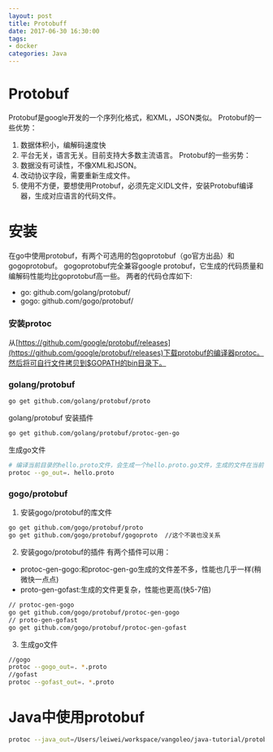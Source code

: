 ```yaml
---
layout: post
title: Protobuff
date: 2017-06-30 16:30:00
tags:
- docker
categories: Java
---
```


# Protobuf
Protobuf是google开发的一个序列化格式，和XML，JSON类似。
Protobuf的一些优势：
1. 数据体积小，编解码速度快
2. 平台无关，语言无关。目前支持大多数主流语言。
Protobuf的一些劣势：
1. 数据没有可读性，不像XML和JSON。
2. 改动协议字段，需要重新生成文件。
3. 使用不方便，要想使用Protobuf，必须先定义IDL文件，安装Protobuf编译器，生成对应语言的代码文件。


# 安装
在go中使用protobuf，有两个可选用的包goprotobuf（go官方出品）和gogoprotobuf。
gogoprotobuf完全兼容google protobuf，它生成的代码质量和编解码性能均比goprotobuf高一些。
两者的代码仓库如下:
* go: github.com/golang/protobuf/
* gogo: github.com/gogo/protobuf/

### 安装protoc
从[https://github.com/google/protobuf/releases](https://github.com/google/protobuf/releases)下载protobuf的编译器protoc。然后将可自行文件拷贝到$GOPATH的bin目录下。

### golang/protobuf    
```bash
go get github.com/golang/protobuf/proto
```

golang/protobuf
安装插件
```bash
go get github.com/golang/protobuf/protoc-gen-go
```
生成go文件
```bash
# 编译当前目录的hello.proto文件，会生成一个hello.proto.go文件，生成的文件在当前目录
protoc --go_out=. hello.proto
```
### gogo/protobuf
1. 安装gogo/protobuf的库文件
```bash
go get github.com/gogo/protobuf/proto
go get github.com/gogo/protobuf/gogoproto  //这个不装也没关系
```
2. 安装gogo/protobuf的插件
有两个插件可以用：
* protoc-gen-gogo:和protoc-gen-go生成的文件差不多，性能也几乎一样(稍微快一点点)
* proto-gen-gofast:生成的文件更复杂，性能也更高(快5-7倍)
```bash
// protoc-gen-gogo
go get github.com/gogo/protobuf/protoc-gen-gogo
// proto-gen-gofast
go get github.com/gogo/protobuf/protoc-gen-gofast
```
3. 生成go文件
```bash
//gogo
protoc --gogo_out=. *.proto
//gofast
protoc --gofast_out=. *.proto
```

# Java中使用protobuf
```bash
protoc --java_out=/Users/leiwei/workspace/vangoleo/java-tutorial/protobuf student.proto
```

